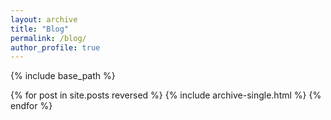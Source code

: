 ```yaml
---
layout: archive
title: "Blog"
permalink: /blog/
author_profile: true
---
```


{% include base_path %}

{% for post in site.posts reversed %} {% include archive-single.html %} {% endfor %}
